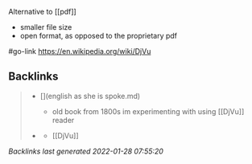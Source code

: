 Alternative to [[pdf]] 
-	smaller file size
-	open format, as opposed to the proprietary pdf

#go-link https://en.wikipedia.org/wiki/DjVu

## Backlinks

> - [](english as she is spoke.md)
>   - old book from 1800s im experimenting with using [[DjVu]] reader
>    
> - [](2021-01-20.md)
>   - [[DjVu]]

_Backlinks last generated 2022-01-28 07:55:20_
